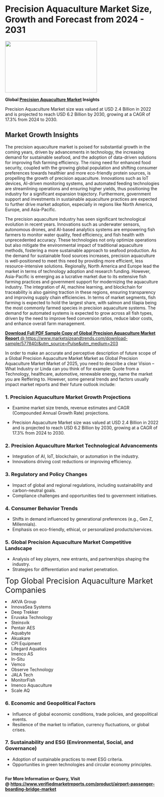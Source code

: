 <H1>Precision Aquaculture Market Size, Growth and Forecast from 2024 - 2031</H1><img class="aligncenter size-medium wp-image-584254" src="https://thirdeyenews.in/wp-content/uploads/2024/09/Global-Market-Research-300x168.jpeg" alt="" width="300" height="168" /><p><strong>Global&nbsp;<a href="https://www.marketsizeandtrends.com/download-sample/577840/&amp;utm_source=Pulse&amp;utm_medium=203">Precision Aquaculture Market</a> Insights</strong></p><p>Precision Aquaculture Market size was valued at USD 2.4 Billion in 2022 and is projected to reach USD 6.2 Billion by 2030, growing at a CAGR of 17.3% from 2024 to 2030.</p><p><h2>Market Growth Insights</h2> <p>The precision aquaculture market is poised for substantial growth in the coming years, driven by advancements in technology, the increasing demand for sustainable seafood, and the adoption of data-driven solutions for improving fish farming efficiency. The rising need for enhanced food security, coupled with the growing global population and shifting consumer preferences towards healthier and more eco-friendly protein sources, is propelling the growth of precision aquaculture. Innovations such as IoT devices, AI-driven monitoring systems, and automated feeding technologies are streamlining operations and ensuring higher yields, thus positioning the industry for a significant expansion trajectory. Furthermore, government support and investments in sustainable aquaculture practices are expected to further drive market adoption, especially in regions like North America, Europe, and Asia-Pacific.</p> <p><a href="#"></a></p> <p>The precision aquaculture industry has seen significant technological evolution in recent years. Innovations such as underwater sensors, autonomous drones, and AI-based analytics systems are empowering fish farmers to monitor water quality, feed efficiency, and fish health with unprecedented accuracy. These technologies not only optimize operations but also mitigate the environmental impact of traditional aquaculture methods, fostering a more sustainable approach to seafood production. As the demand for sustainable food sources increases, precision aquaculture is well-positioned to meet this need by providing more efficient, less resource-intensive solutions. Regionally, North America and Europe lead the market in terms of technology adoption and research funding. However, Asia-Pacific is emerging as a lucrative market due to its extensive fish farming practices and government support for modernizing the aquaculture industry. The integration of AI, machine learning, and blockchain for traceability is also gaining traction in these regions, ensuring transparency and improving supply chain efficiencies. In terms of market segments, fish farming is expected to hold the largest share, with salmon and tilapia being the most commonly farmed species in precision aquaculture systems. The demand for automated systems is expected to grow across all fish types, driven by the need to improve feed conversion ratios, reduce labor costs, and enhance overall farm management.</p> <p><a href="#"></p><p><span class=""><strong>Download Full PDF Sample Copy of Global Precision Aquaculture Market Report</strong> @ <a href="https://www.marketsizeandtrends.com/download-sample/577840/&amp;utm_source=Pulse&amp;utm_medium=203" target="_blank">https://www.marketsizeandtrends.com/download-sample/577840/&amp;utm_source=Pulse&amp;utm_medium=203</a></span></p><p>In order to make an accurate and perceptive description of future scope of a Global&nbsp;Precision Aquaculture Market Market as Global&nbsp;Precision Aquaculture Market Market of 2025, you need to describe a clear Vision &ndash; What Industry or Linda can you think of for example: Quote from a Technology, healthcare, automotive, renewable energy, name the market you are Reffering to. However, some general trends and factors usually impact market reports and their future outlook include:</p><h3>1.&nbsp;<strong>Precision Aquaculture Market Growth Projections</strong></h3><ul><li>Examine market size trends, revenue estimates and CAGR (Compounded Annual Growth Rate) projections.</li><li><p>Precision Aquaculture Market size was valued at USD 2.4 Billion in 2022 and is projected to reach USD 6.2 Billion by 2030, growing at a CAGR of 17.3% from 2024 to 2030.</p></li></ul><h3>2.&nbsp;<strong>Precision Aquaculture Market Technological Advancements</strong></h3><ul><li>Integration of AI, IoT, blockchain, or automation in the industry.</li><li>Innovations driving cost reductions or improving efficiency.</li></ul><h3>3.&nbsp;<strong>Regulatory and Policy Changes</strong></h3><ul><li>Impact of global and regional regulations, including sustainability and carbon-neutral goals.</li><li>Compliance challenges and opportunities tied to government initiatives.</li></ul><h3>4.&nbsp;<strong>Consumer Behavior Trends</strong></h3><ul><li>Shifts in demand influenced by generational preferences (e.g., Gen Z, Millennials).</li><li>Emphasis on eco-friendly, ethical, or personalized products/services.</li></ul><h3>5.&nbsp;<strong>Global Precision Aquaculture Market Competitive Landscape</strong></h3><ul><li>Analysis of key players, new entrants, and partnerships shaping the industry.</li><li>Strategies for differentiation and market penetration.</li></ul><p data-pm-slice="1 1 []"><span style="color: inherit; font-family: inherit; font-size: 25px;">Top Global Precision Aquaculture Market Companies</span></p><div class="" data-test-id=""><p><li>AKVA Group</li><li> InnovaSea Systems</li><li> Deep Trekker</li><li> Eruvaka Technology</li><li> Steinsvik</li><li> Pentair AES</li><li> Aquabyte</li><li> Akuakare</li><li> CPI Equipment</li><li> Lifegard Aquatics</li><li> Imenco AS</li><li> In-Situ</li><li> Vemco</li><li> Observe Technology</li><li> JALA Tech</li><li> MonitorFish</li><li> Imenco Aquaculture</li><li> Scale AQ</li></p></div><h3>6.&nbsp;<strong>Economic and Geopolitical Factors</strong></h3><ul><li>Influence of global economic conditions, trade policies, and geopolitical events.</li><li>Resilience of the market to inflation, currency fluctuations, or global crises.</li></ul><h3>7.&nbsp;<strong>Sustainability and ESG (Environmental, Social, and Governance)</strong></h3><ul><li>Adoption of sustainable practices to meet ESG criteria.</li><li>Opportunities in green technologies and circular economy principles.</li></ul><h2><strong style="font-size: 14px;">For More Information or Query, Visit @&nbsp;</strong><a style="background-color: #ffffff; font-size: 14px;" href="https://www.marketsizeandtrends.com/report/precision-aquaculture-market/" target="_blank">https://www.verifiedmarketreports.com/product/airport-passenger-boarding-bridge-market</a></h2>
